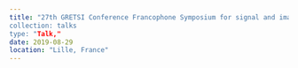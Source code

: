 ```yaml
---
title: "27th GRETSI Conference Francophone Symposium for signal and image processing, August 26-29, 2019,
collection: talks
type: "Talk,"
date: 2019-08-29
location: "Lille, France"
---
```

